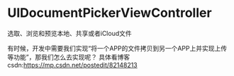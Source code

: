 # UIDocumentPickerViewController
选取、浏览和预览本地、共享或者iCloud文件

有时候，开发中需要我们实现“将一个APP的文件拷贝到另一个APP上并实现上传等功能”，那我们怎么去实现呢？
具体看博客csdn:https://mp.csdn.net/postedit/82148213

